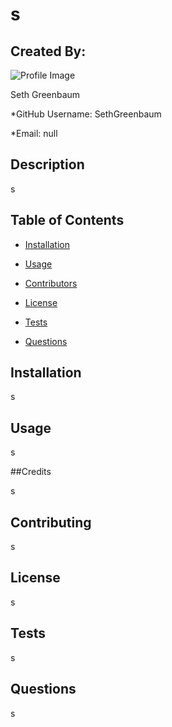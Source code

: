 
# s 

## Created By:

![Profile Image](https://avatars3.githubusercontent.com/u/57598605?v=4)

Seth Greenbaum

*GitHub Username: SethGreenbaum

*Email: null

## Description 

s 

## Table of Contents 

* [Installation](#installation) 

* [Usage](#usage) 

* [Contributors](#contributors) 

* [License](#license) 

* [Tests](#tests) 

* [Questions](#questions) 

## Installation 

s 

## Usage 

s 

##Credits

s

## Contributing 

s 

## License 

s 

## Tests 

s 

## Questions 

s 

